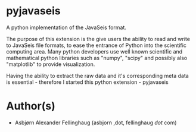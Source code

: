 pyjavaseis
==========

A python implementation of the JavaSeis format.

The purpose of this extension is the give users the ability to read and write to JavaSeis file formats, to ease the entrance of Python into the scientific computing area. Many python developers use well known scientific and mathematical python libraries such as "numpy", "scipy" and possibly also "matplotlib" to provide visualization.

Having the ability to extract the raw data and it's corresponding meta data is essential - therefore I started this python extension - pyjavaseis



Author(s)
=========
* Asbjørn Alexander Fellinghaug (asbjorn ,dot, fellinghaug _dot_ com)